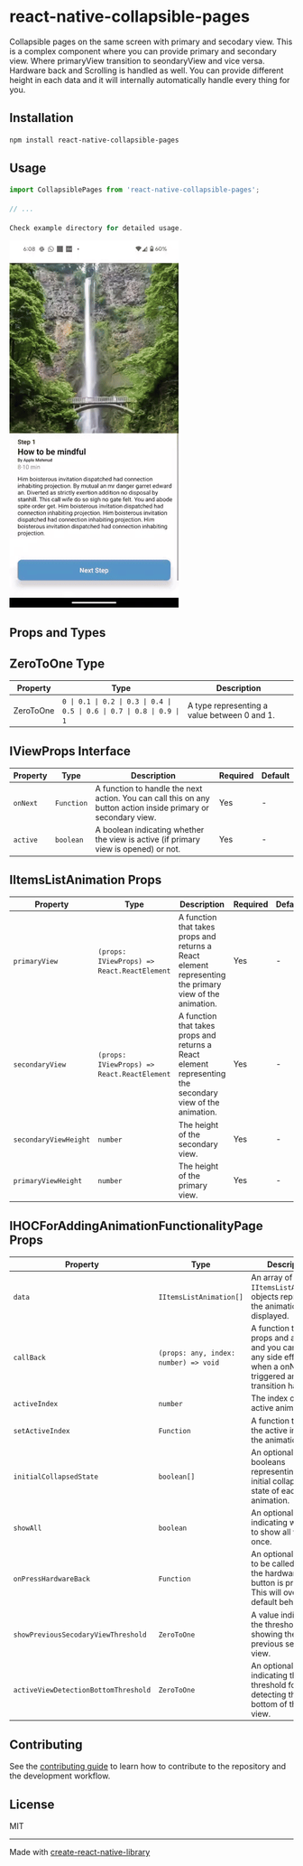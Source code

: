 # react-native-collapsible-pages

Collapsible pages on the same screen with primary and secodary view. This is a complex component where you can provide primary and secondary view.
Where primaryView transition to seondaryView and vice versa. Hardware back and Scrolling is handled as well. You can provide different height in each data
and it will internally automatically handle every thing for you.

## Installation

```sh
npm install react-native-collapsible-pages
```

## Usage

```js
import CollapsiblePages from 'react-native-collapsible-pages';

// ...

Check example directory for detailed usage.

```

![Animation](https://github.com/roneyyb/react-native-collapsible-pages/blob/main/screen-20240306-18091931-ezgif.com-video-to-gif-converter.gif)

## Props and Types

## ZeroToOne Type

| Property | Type  | Description                              |
|----------|-------|------------------------------------------|
| ZeroToOne| `0 \| 0.1 \| 0.2 \| 0.3 \| 0.4 \| 0.5 \| 0.6 \| 0.7 \| 0.8 \| 0.9 \| 1` | A type representing a value between 0 and 1. |

## IViewProps Interface

| Property | Type       | Description                                                        | Required | Default |
|----------|------------|--------------------------------------------------------------------|----------|---------|
| `onNext` | `Function` | A function to handle the next action. You can call this on any button action inside primary or secondary view.                               | Yes      | -       |
| `active` | `boolean`  | A boolean indicating whether the view is active (if primary view is opened) or not.             | Yes      | -       |



## IItemsListAnimation Props

| Property              | Type                                 | Description                                                                                                       | Required | Default |
|-----------------------|--------------------------------------|-------------------------------------------------------------------------------------------------------------------|----------|---------|
| `primaryView`         | `(props: IViewProps) => React.ReactElement` | A function that takes props and returns a React element representing the primary view of the animation.          | Yes      | -       |
| `secondaryView`       | `(props: IViewProps) => React.ReactElement` | A function that takes props and returns a React element representing the secondary view of the animation.        | Yes      | -       |
| `secondaryViewHeight` | `number`                             | The height of the secondary view.                                                                                | Yes      | -       |
| `primaryViewHeight`   | `number`                             | The height of the primary view.                                                                                  | Yes      | -       |

## IHOCForAddingAnimationFunctionalityPage Props

| Property                          | Type                                      | Description                                                                                                     | Required | Default |
|-----------------------------------|-------------------------------------------|-----------------------------------------------------------------------------------------------------------------|----------|---------|
| `data`                            | `IItemsListAnimation[]`                   | An array of `IItemsListAnimation` objects representing the animations to be displayed.                         | Yes      | -       |
| `callBack`                        | `(props: any, index: number) => void`     | A function that takes props and an index, and you can add any side effect here when a onNext is triggered and transition happens.| Yes      | -       |
| `activeIndex`                     | `number`                                  | The index of the active animation.                                                                              | Yes      | -       |
| `setActiveIndex`                  | `Function`                                | A function that sets the active index of the animation.                                                          | Yes      | -       |
| `initialCollapsedState`           | `boolean[]`                               | An optional array of booleans representing the initial collapsed state of each animation.                       | No       | all false according to length of data  |
| `showAll`                         | `boolean`                                 | An optional boolean indicating whether to show all view at once.                                                  | No       | false   |
| `onPressHardwareBack`             | `Function`                                | An optional function to be called when the hardware back button is pressed. This will overide default behaviour                                     | No       | -       |
| `showPreviousSecodaryViewThreshold`| `ZeroToOne`                               | A value indicating the threshold for showing the previous secondary view.                                       | Yes      | 0.5     |
| `activeViewDetectionBottomThreshold`| `ZeroToOne`                              | An optional value indicating the threshold for detecting the bottom of the active view.                         | No       | 0.3     |



## Contributing

See the [contributing guide](CONTRIBUTING.md) to learn how to contribute to the repository and the development workflow.

## License

MIT

---

Made with [create-react-native-library](https://github.com/callstack/react-native-builder-bob)
